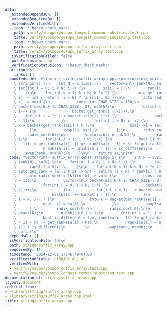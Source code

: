 ```yaml
---
data:
  _extendedDependsOn: []
  _extendedRequiredBy: []
  _extendedVerifiedWith:
  - icon: ':heavy_check_mark:'
    path: verify/yosupo/yosupo_longest_common_substring.test.cpp
    title: verify/yosupo/yosupo_longest_common_substring.test.cpp
  - icon: ':heavy_check_mark:'
    path: verify/yosupo/yosupo_suffix_array.test.cpp
    title: verify/yosupo/yosupo_suffix_array.test.cpp
  _isVerificationFailed: false
  _pathExtension: hpp
  _verificationStatusIcon: ':heavy_check_mark:'
  attributes:
    links: []
  bundledCode: "#line 1 \"string/suffix_array.hpp\"\nvector<int> suffix_array(const\
    \ string& S) {\n    int N = S.size();\n    vector<int> rank(N), sa(N);\n\n   \
    \ for(int i = 0; i < N; i++) {\n        sa[i] = i;\n        rank[i] = S[i];\n\
    \    }\n\n    for(int k = 1; k < N; k *= 2) {\n        auto get_rank = [&](int\
    \ i) -> int { return (i < N) ? rank[i] : 0; };\n\n        auto radix_sort = [&](int\
    \ k) -> void {\n            const int CHAR_SIZE = 130;\n            vector<int>\
    \ backet(max(N + 1, CHAR_SIZE), 0), nsa(N);\n            for(int i = 0; i < N;\
    \ i++) {\n                backet[get_rank(i + k)]++;\n            }\n        \
    \    for(int i = 1; i < backet.size(); i++) {\n                backet[i] += backet[i\
    \ - 1];\n            }\n            for(int i = N; i--;) {\n                int&\
    \ x = backet[get_rank(sa[i] + k)];\n                nsa[--x] = sa[i];\n      \
    \      }\n            swap(sa, nsa);\n        };\n        radix_sort(k);\n   \
    \     radix_sort(0);\n\n        vector<int> nrank(N);\n        nrank[sa[0]] =\
    \ 1;\n        for(int i = 1; i < N; i++) {\n            bool is_different = (get_rank(sa[i\
    \ - 1]) != get_rank(sa[i]) || get_rank(sa[i - 1] + k) != get_rank(sa[i] + k));\n\
    \            nrank[sa[i]] = nrank[sa[i - 1]] + is_different;\n        }\n    \
    \    swap(rank, nrank);\n    }\n\n    return sa;\n}\n"
  code: "vector<int> suffix_array(const string& S) {\n    int N = S.size();\n    vector<int>\
    \ rank(N), sa(N);\n\n    for(int i = 0; i < N; i++) {\n        sa[i] = i;\n  \
    \      rank[i] = S[i];\n    }\n\n    for(int k = 1; k < N; k *= 2) {\n       \
    \ auto get_rank = [&](int i) -> int { return (i < N) ? rank[i] : 0; };\n\n   \
    \     auto radix_sort = [&](int k) -> void {\n            const int CHAR_SIZE\
    \ = 130;\n            vector<int> backet(max(N + 1, CHAR_SIZE), 0), nsa(N);\n\
    \            for(int i = 0; i < N; i++) {\n                backet[get_rank(i +\
    \ k)]++;\n            }\n            for(int i = 1; i < backet.size(); i++) {\n\
    \                backet[i] += backet[i - 1];\n            }\n            for(int\
    \ i = N; i--;) {\n                int& x = backet[get_rank(sa[i] + k)];\n    \
    \            nsa[--x] = sa[i];\n            }\n            swap(sa, nsa);\n  \
    \      };\n        radix_sort(k);\n        radix_sort(0);\n\n        vector<int>\
    \ nrank(N);\n        nrank[sa[0]] = 1;\n        for(int i = 1; i < N; i++) {\n\
    \            bool is_different = (get_rank(sa[i - 1]) != get_rank(sa[i]) || get_rank(sa[i\
    \ - 1] + k) != get_rank(sa[i] + k));\n            nrank[sa[i]] = nrank[sa[i -\
    \ 1]] + is_different;\n        }\n        swap(rank, nrank);\n    }\n\n    return\
    \ sa;\n}\n"
  dependsOn: []
  isVerificationFile: false
  path: string/suffix_array.hpp
  requiredBy: []
  timestamp: '2024-12-01 17:46:49+09:00'
  verificationStatus: LIBRARY_ALL_AC
  verifiedWith:
  - verify/yosupo/yosupo_suffix_array.test.cpp
  - verify/yosupo/yosupo_longest_common_substring.test.cpp
documentation_of: string/suffix_array.hpp
layout: document
redirect_from:
- /library/string/suffix_array.hpp
- /library/string/suffix_array.hpp.html
title: string/suffix_array.hpp
---
```

